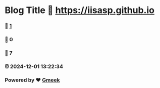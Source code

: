 # Blog Title :link: https://iisasp.github.io 
### :page_facing_up: [1](https://iisasp.github.io/tag.html) 
### :speech_balloon: 0 
### :hibiscus: 7 
### :alarm_clock: 2024-12-01 13:22:34 
### Powered by :heart: [Gmeek](https://github.com/Meekdai/Gmeek)
